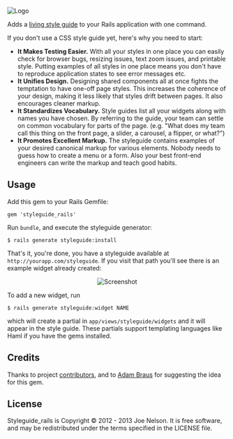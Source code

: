 ![Logo](illustration/logo.png "Logo")

Adds a [living style
guide](http://24ways.org/2011/front-end-style-guides/) to your Rails
application with one command.

If you don't use a CSS style guide yet, here's why you need to start:

* __It Makes Testing Easier.__ With all your styles in one place you can easily
check for browser bugs, resizing issues, text zoom issues, and printable
style. Putting examples of all styles in one place means you don't have to
reproduce application states to see error messages etc.
* __It Unifies Design.__ Designing shared components all at once fights the
temptation to have one-off page styles. This increases the coherence of
your design, making it less likely that styles drift between pages. It
also encourages cleaner markup.
* __It Standardizes Vocabulary.__ Style guides list all your widgets along with
names you have chosen. By referring to the guide, your team can settle
on common vocabulary for parts of the page. (e.g. "What does my team
call this thing on the front page, a slider, a carousel, a flipper, or
what?")
* __It Promotes Excellent Markup.__ The styleguide contains examples of your
desired canonical markup for various elements. Nobody needs to guess how
to create a menu or a form. Also your best front-end engineers can write
the markup and teach good habits.

## Usage

Add this gem to your Rails Gemfile:

    gem 'styleguide_rails'

Run `bundle`, and execute the styleguide generator:

    $ rails generate styleguide:install

That's it, you're done, you have a styleguide available at
`http://yourapp.com/styleguide`. If you visit that path you'll see there
is an example widget already created:

<p align="center">
  <img src="illustration/screenshot.png" alt="Screenshot" />
</p>

To add a new widget, run

    $ rails generate styleguide:widget NAME

which will create a partial in `app/views/styleguide/widgets` and it
will appear in the style guide. These partials support templating
languages like Haml if you have the gems installed.

## Credits

Thanks to project
[contributors](https://github.com/begriffs/styleguide_rails/contributors),
and to [Adam Braus](https://github.com/ajbraus) for suggesting the
idea for this gem.

## License

Styleguide_rails is Copyright © 2012 - 2013 Joe Nelson. It is free
software, and may be redistributed under the terms specified in the
LICENSE file.
